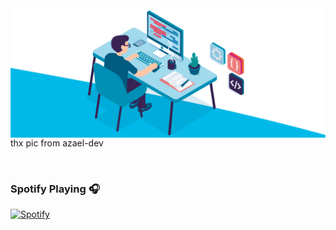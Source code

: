<img align="center" alt="GIF" src="https://raw.githubusercontent.com/Azael-Dev/Azael-Dev/master/coding.gif"/>
thx pic from azael-dev
<p align="center">
  <br>
  <samp>
    

 </samp>

</p>

### Spotify Playing 🎧
[![Spotify](https://novatorem.visualbean.vercel.app/api/spotify)](https://open.spotify.com/user/ckepjpsq66x0dfraqmyp0yahl)




